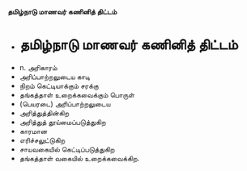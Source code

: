 **தமிழ்நாடு மாணவர் கணினித் திட்டம்**
- # தமிழ்நாடு மாணவர் கணினித் திட்டம்
- n. அரிகாரம்
- அரிப்பாற்றலுடைய காடி
- நிறம் கெட்டியாக்கும் சரக்கு
- தங்கத்தாள் உறைக்கவைக்கும் பொருள்
- (பெயரடை) அரிப்பாற்றலுடைய
- அரித்துத்தின்கிற
- அரித்துத் தூய்மைப்படுத்துகிற
- காரமான
- எரிச்சலுட்டுகிற
- சாயவகையில் கெட்டிப்படுத்துகிற
- தங்கத்தாள் வகையில் உறைக்கவைக்கிற.

